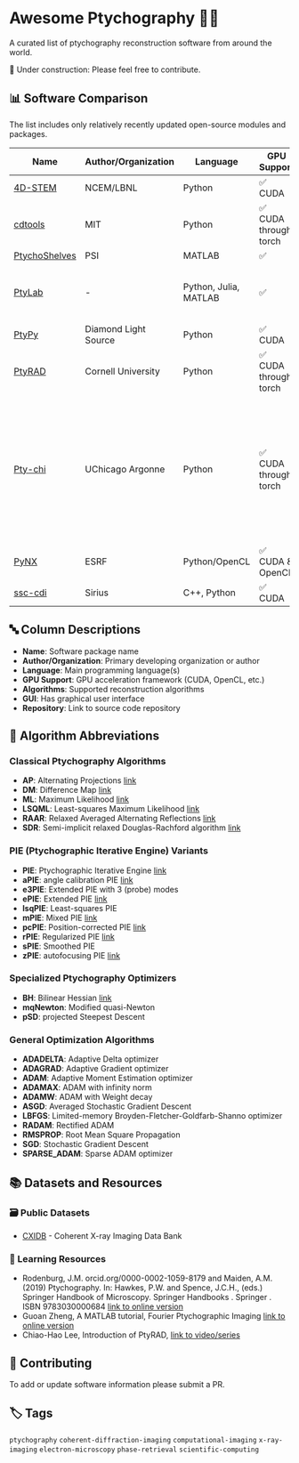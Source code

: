 # Awesome Ptychography 🔬✨

A curated list of ptychography reconstruction software from around the world. 

🚧 Under construction: Please feel free to contribute. 

## 📊 Software Comparison
The list includes only relatively recently updated open-source modules and packages. 

| Name | Author/Organization | Language | GPU Support | Algorithms | GUI |
|------|-------------------|----------|-------------|-----------|-----|
| [4D-STEM](https://github.com/py4dstem/py4DSTEM) | NCEM/LBNL | Python | ✅ CUDA | mPIE |  ✅ |
| [cdtools](https://github.com/cdtools-developers/cdtools) | MIT | Python | ✅ CUDA through torch | ADAM, SGD, LBFGS | ❌ |
| [PtychoShelves](https://www.psi.ch/en/sls/csaxs/software) | PSI | MATLAB | ✅  | PIE, DM, ML |  ❌ |
| [PtyLab](https://github.com/PtyLab) | - | Python, Julia, MATLAB | ✅ | ePIE, mPIE, pcPIE, e3PIE, lsqPIE, aPIE, sPIE, zPIE, pSD, mqNewton | ❌ |
| [PtyPy](https://github.com/ptycho/ptypy) | Diamond Light Source | Python |  ✅ CUDA | PIE, DM, RAAR, SDR |  ❌ |
| [PtyRAD](https://github.com/chiahao3/ptyrad) | Cornell University | Python |  ✅ CUDA through torch | [all torch optimizers](https://docs.pytorch.org/docs/main/optim.html) |  ❌ |
| [Pty-chi](https://github.com/AdvancedPhotonSource/pty-chi) | UChicago Argonne | Python | ✅ CUDA through torch | ADADELTA, ADAGRAD, ADAM, ADAMAX, ADAMW, ASGD, LBFGS, RADAM, RMSPROP, SGD, SPARSE_ADAM, BH, DM, ePIE, LSQML, PIE, rPIE | ❌ |
| [PyNX](https://pynx.esrf.fr/en/latest/) | ESRF | Python/OpenCL |  ✅ CUDA & OpenCL | PIE, DM, AP | ❌ |
| [ssc-cdi](https://zenodo.org/records/15427455) | Sirius | C++, Python | ✅ CUDA | rPIE, mPIE, AP, RAAR, ML | ❌ |

## 🔤 Column Descriptions

- **Name**: Software package name
- **Author/Organization**: Primary developing organization or author
- **Language**: Main programming language(s)
- **GPU Support**: GPU acceleration framework (CUDA, OpenCL, etc.)
- **Algorithms**: Supported reconstruction algorithms
- **GUI**: Has graphical user interface
- **Repository**: Link to source code repository

## 🧮 Algorithm Abbreviations

### Classical Ptychography Algorithms
- **AP**: Alternating Projections [link](https://www.sciencedirect.com/science/article/pii/S1063520315000913)
- **DM**: Difference Map [link](https://www.science.org/doi/10.1126/science.1158573)
- **ML**: Maximum Likelihood [link](https://iopscience.iop.org/article/10.1088/1367-2630/14/6/063004)
- **LSQML**: Least-squares Maximum Likelihood [link](https://opg.optica.org/oe/fulltext.cfm?uri=oe-26-3-3108&id=381198)
- **RAAR**: Relaxed Averaged Alternating Reflections [link](https://arxiv.org/abs/math/0405208)
- **SDR**: Semi-implicit relaxed Douglas-Rachford algorithm [link](https://opg.optica.org/oe/fulltext.cfm?uri=oe-27-22-31246&id=422295)

### PIE (Ptychographic Iterative Engine) Variants
- **PIE**: Ptychographic Iterative Engine [link](https://www.sciencedirect.com/science/article/pii/S0304399109001284)
- **aPIE**: angle calibration PIE [link](https://opg.optica.org/ol/fulltext.cfm?uri=ol-47-8-1949&id=471191)
- **e3PIE**: Extended PIE with 3 (probe) modes
- **ePIE**: Extended PIE [link](https://www.sciencedirect.com/science/article/pii/S0304399109001284)
- **lsqPIE**: Least-squares PIE
- **mPIE**: Mixed PIE [link](https://opg.optica.org/oe/fulltext.cfm?uri=oe-25-25-30851&id=377327)
- **pcPIE**: Position-corrected PIE [link](https://www.sciencedirect.com/science/article/abs/pii/S0304399112001222)
- **rPIE**: Regularized PIE [link](https://opg.optica.org/optica/fulltext.cfm?uri=optica-4-7-736)
- **sPIE**: Smoothed PIE 
- **zPIE**: autofocusing PIE [link](https://opg.optica.org/ol/fulltext.cfm?uri=ol-45-7-2030&id=429515)

### Specialized Ptychography Optimizers
- **BH**: Bilinear Hessian [link](https://arxiv.org/abs/2502.10755)
- **mqNewton**: Modified quasi-Newton
- **pSD**: projected Steepest Descent

### General Optimization Algorithms
- **ADADELTA**: Adaptive Delta optimizer
- **ADAGRAD**: Adaptive Gradient optimizer
- **ADAM**: Adaptive Moment Estimation optimizer
- **ADAMAX**: ADAM with infinity norm
- **ADAMW**: ADAM with Weight decay
- **ASGD**: Averaged Stochastic Gradient Descent
- **LBFGS**: Limited-memory Broyden-Fletcher-Goldfarb-Shanno optimizer
- **RADAM**: Rectified ADAM
- **RMSPROP**: Root Mean Square Propagation
- **SGD**: Stochastic Gradient Descent
- **SPARSE_ADAM**: Sparse ADAM optimizer

## 📚 Datasets and Resources

### 🗃️ Public Datasets
- [CXIDB](http://cxidb.org/) - Coherent X-ray Imaging Data Bank

### 📖 Learning Resources
- Rodenburg, J.M. orcid.org/0000-0002-1059-8179 and Maiden, A.M. (2019) Ptychography. In: Hawkes, P.W. and Spence, J.C.H., (eds.) Springer Handbook of Microscopy. Springer Handbooks . Springer . ISBN 9783030000684 [link to online version](https://eprints.whiterose.ac.uk/id/eprint/127795/1/Ptychography_Chapter-Rodenburg%2BMaiden_final.pdf)
- Guoan Zheng, A MATLAB tutorial, Fourier Ptychographic Imaging [link to online version](https://iopscience.iop.org/book/mono/978-1-6817-4273-1.pdf)
- Chiao-Hao Lee, Introduction of PtyRAD, [link to video/series](https://www.youtube.com/watch?v=XQ6wsMe9DZ0)

## 🤝 Contributing

To add or update software information please submit a PR.

## 🏷️ Tags

`ptychography` `coherent-diffraction-imaging` `computational-imaging` `x-ray-imaging` `electron-microscopy` `phase-retrieval` `scientific-computing`

